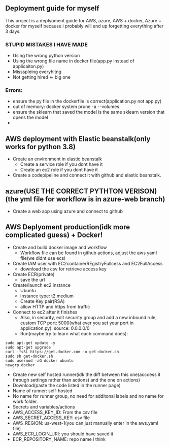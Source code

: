 ## Deployment guide for myself

This project is a deplyoment guide for AWS, azure, AWS + docker, Azure + docker for myself because i probably will end up forgetting everything after 3 days.

### STUPID MISTAKES I HAVE MADE
* Using the wrong python version
* Using the wrong file name in docker file(app.py instead of applicaiton.py) 
* Missspleing everyhitng
* Not getting hired <- big one
### Errors:
* ensure the py file in the dockerfile is correct(application.py not app.py)
* out of memory: docker system prune -a --volumes
* ensure the sklearn that saved the model is the same sklearn version that opens the model
* 

## AWS deployment with Elastic beanstalk(only works for python 3.8)
* Create an environment in elastic beanstalk
  * Create a service role if you dont have it
  * Create an ec2 role if you dont have it 
* Create a codepipeline and connect it with github and elastic beanstalk. 

## azure(USE THE CORRECT PYTHTON VERISON)(the yml file for workflow is in azure-web branch)
* Create a web app using azure and connect to github

## AWS Deplyoment production(idk more complicated guess) + Docker!
* Create and build docker image and workflow
  * Workflow file can be found in github actions, adjust the aws yaml file(we didnt use ecs)
* Create IAM user with EC2containerREgistryFullcess and EC2FullAccess
  * download the csv for retrieve access key
* Create ECR(private)
  * save the url
* Create/launch ec2 instance
  * Ubuntu
  * instance type: t2.medium
  * Create Key pair(RSA)
  * allow HTTP and https from traffic
* Connect to ec2 after it finishes
  * Also, in security, edit security group and add a new inbound rule, custom TCP port: 5000(what ever you set your port in application.py). source: 0.0.0.0/0
  * Run(maybe try to learn what each command does):
```
sudo apt-get update -y
sudo apt-get upgrade
curl -fsSL https://get.docker.com -o get-docker.sh
sudo sh get-docker.sh
sudo usermod -aG docker ubuntu
newgrp docker
```
* Create new self hosted runner(idk the diff between this one(acccess it through settings rather than actions) and the one on actions)
 * Download(paste the code listed in the runner page)
 * Name of runner: self-hosted
 * No name for runner group, no need for additonal labels and no name for work folder.
* Secrets and variables/actions
 * AWS_ACCESS_KEY_ID: From the csv file
 * AWS_SECRET_ACCESS_KEY: csv file
 * AWS_REGION: us-west-1(you can just manually enter in the aws.yaml file)
 * AWS_ECR_LOGIN_URI: you should have saved it
 * ECR_REPOSITORY_NAME: repo name i think
 

 

